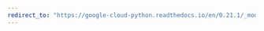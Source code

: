 ```yaml
---
redirect_to: "https://google-cloud-python.readthedocs.io/en/0.21.1/_modules/google/cloud/runtimeconfig/connection.html"
---
```

